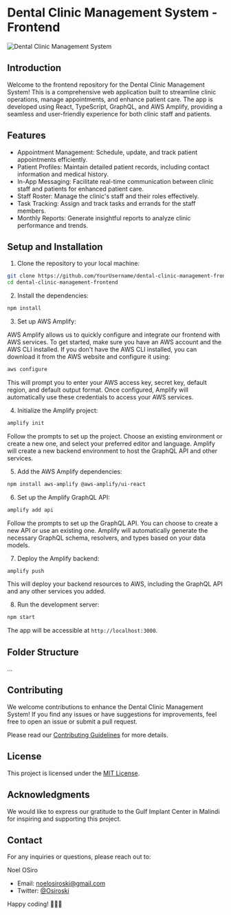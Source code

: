 
# Dental Clinic Management System - Frontend

![Dental Clinic Management System](/path/to/your/logo.png)

## Introduction

Welcome to the frontend repository for the Dental Clinic Management System! This is a comprehensive web application built to streamline clinic operations, manage appointments, and enhance patient care. The app is developed using React, TypeScript, GraphQL, and AWS Amplify, providing a seamless and user-friendly experience for both clinic staff and patients.

## Features

- Appointment Management: Schedule, update, and track patient appointments efficiently.
- Patient Profiles: Maintain detailed patient records, including contact information and medical history.
- In-App Messaging: Facilitate real-time communication between clinic staff and patients for enhanced patient care.
- Staff Roster: Manage the clinic's staff and their roles effectively.
- Task Tracking: Assign and track tasks and errands for the staff members.
- Monthly Reports: Generate insightful reports to analyze clinic performance and trends.

## Setup and Installation

1. Clone the repository to your local machine:

```bash
git clone https://github.com/YourUsername/dental-clinic-management-frontend.git
cd dental-clinic-management-frontend
```

2. Install the dependencies:

```bash
npm install
```

3. Set up AWS Amplify:

AWS Amplify allows us to quickly configure and integrate our frontend with AWS services. To get started, make sure you have an AWS account and the AWS CLI installed. If you don't have the AWS CLI installed, you can download it from the AWS website and configure it using:

```bash
aws configure
```

This will prompt you to enter your AWS access key, secret key, default region, and default output format. Once configured, Amplify will automatically use these credentials to access your AWS services.

4. Initialize the Amplify project:

```bash
amplify init
```

Follow the prompts to set up the project. Choose an existing environment or create a new one, and select your preferred editor and language. Amplify will create a new backend environment to host the GraphQL API and other services.

5. Add the AWS Amplify dependencies:

```bash
npm install aws-amplify @aws-amplify/ui-react
```

6. Set up the Amplify GraphQL API:

```bash
amplify add api
```

Follow the prompts to set up the GraphQL API. You can choose to create a new API or use an existing one. Amplify will automatically generate the necessary GraphQL schema, resolvers, and types based on your data models.

7. Deploy the Amplify backend:

```bash
amplify push
```

This will deploy your backend resources to AWS, including the GraphQL API and any other services you added.

8. Run the development server:

```bash
npm start
```

The app will be accessible at `http://localhost:3000`.

## Folder Structure

...

## Contributing

We welcome contributions to enhance the Dental Clinic Management System! If you find any issues or have suggestions for improvements, feel free to open an issue or submit a pull request.

Please read our [Contributing Guidelines](CONTRIBUTING.md) for more details.

## License

This project is licensed under the [MIT License](LICENSE).

## Acknowledgments

We would like to express our gratitude to the Gulf Implant Center in Malindi for inspiring and supporting this project.

## Contact

For any inquiries or questions, please reach out to:

Noel OSiro
- Email: noelosiroski@gmail.com
- Twitter: [@Osiroski](https://twitter.com/NoelOsiro)

Happy coding! 🚀🏥🦷


